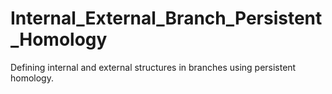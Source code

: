 # Internal_External_Branch_Persistent_Homology
Defining internal and external structures in branches using persistent homology.
